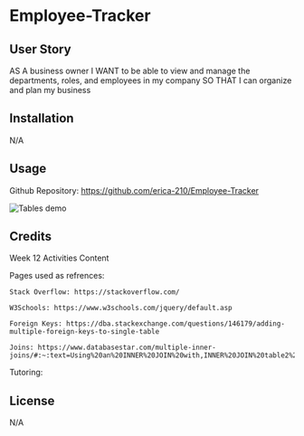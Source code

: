 # Employee-Tracker


## User Story

AS A business owner
I WANT to be able to view and manage the departments, roles, and employees in my company
SO THAT I can organize and plan my business

## Installation

N/A

## Usage

Github Repository: https://github.com/erica-210/Employee-Tracker

![Tables demo]()


## Credits

Week 12 Activities Content

Pages used as refrences:

    Stack Overflow: https://stackoverflow.com/

    W3Schools: https://www.w3schools.com/jquery/default.asp

    Foreign Keys: https://dba.stackexchange.com/questions/146179/adding-multiple-foreign-keys-to-single-table

    Joins: https://www.databasestar.com/multiple-inner-joins/#:~:text=Using%20an%20INNER%20JOIN%20with,INNER%20JOIN%20table2%20ON%20table1.
    

Tutoring:

    

## License

N/A